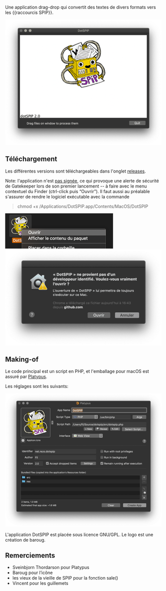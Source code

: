 Une application drag-drop qui convertit des textes de divers formats vers les {{raccourcis SPIP}}.

<img src="img/dotspip-en-action.png" width=692 />


## Téléchargement

Les différentes versions sont téléchargeables dans l'onglet [releases](https://github.com/Fil/DotSPIP/releases).

Note: l'application n'est [pas signée](https://sveinbjorn.org/files/manpages/PlatypusDocumentation.html), ce qui provoque une alerte de sécurité de Gatekeeper lors de son premier lancement -- à faire avec le menu contextuel du Finder (ctrl-click puis “Ouvrir”). Il faut aussi au préalable s'assurer de rendre le logiciel exécutable avec la commande
> chmod +x /Applications/DotSPIP.app/Contents/MacOS/DotSPIP

<img src="img/sign1-open.png" width=347 />

<img src="img/sign2-ok.png" width=532 />


## Making-of

Le code principal est un script en PHP, et l'emballage pour macOS est assuré par [Platypus](https://sveinbjorn.org/platypus). 

Les réglages sont les suivants:

<img src="img/platypus-dotspip.png" width=776 />


L'application DotSPIP est placée sous licence GNU/GPL. Le logo est une création de baroug.


## Remerciements

- Sveinbjorn Thordarson pour Platypus
- Baroug pour l’icône
- les vieux de la vieille de SPIP pour la fonction sale()
- Vincent pour les guillemets
